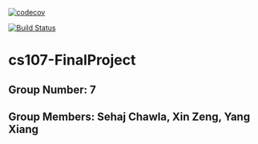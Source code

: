 [![codecov](https://codecov.io/gh/AsiaUnionCS107/cs107-FinalProject/branch/Milestone_1B/graph/badge.svg?token=1WWKZG2QDY)](https://codecov.io/gh/AsiaUnionCS107/cs107-FinalProject)

[![Build Status](https://api.travis-ci.com/AsiaUnionCS107/cs107-FinalProject.svg?token=mrHgEBMWayvk9YMprwym&branch=Milestone_1B)](https://travis-ci.com/AsiaUnionCS107/cs107-FinalProject)

# cs107-FinalProject

## Group Number: 7

## Group Members: Sehaj Chawla, Xin Zeng, Yang Xiang

